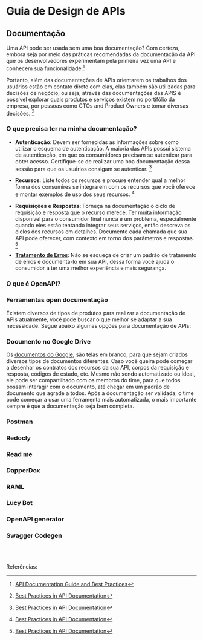 # Guia de Design de APIs

## Documentação

Uma API pode ser usada sem uma boa documentação? Com certeza, embora seja por meio das práticas recomendadas da documentação da API que os desenvolvedores experimentam pela primeira vez uma API e conhecem sua funcionalidade.[^1]

Portanto, além das documentações de APIs orientarem os trabalhos dos usuários estão em contato direto com elas, elas também são utilizadas para decisões de negócio, ou seja, através das documentações das APIS é possível explorar quais produtos e serviços existem no portifólio da empresa, por pessoas como CTOs and Product Owners e tomar diversas decisões. [^2]

### O que precisa ter na minha documentação?

- **Autenticação**: Devem ser fornecidas as informações sobre como utilizar o esquema de autenticação. A maioria das APIs possui sistema de autenticação, em que os consumidores precisam se autenticar para obter acesso. Certifique-se de realizar uma boa documentação dessa sessão para que os usuários consigam se autenticar. [^2]

- **Recursos**: Liste todos os recursos e procure entender qual a melhor forma dos consumires se integrarem com os recursos que você oferece e montar exemplos de uso dos seus recursos. [^2]

- **Requisições e Respostas**: Forneça na documentação o ciclo de requisição e resposta que o recurso merece. Ter muita informação disponível para o consumidor final nunca é um problema, especialmente quando eles estão tentando integrar seus serviços, então descreva os ciclos dos recursos em detalhes. Documente cada chamada que sua API pode oferecer, com contexto em torno dos parâmetros e respostas. [^2]

- **[Tratamento de Erros](error-handling.md)**: Não se esqueça de criar um padrão de tratamento de erros e documenta-lo em sua API, dessa forma você ajuda o consumidor a ter uma melhor experiência e mais segurança.


### O que é OpenAPI?




### Ferramentas open documentação

Existem diversos de tipos de produtos para realizar a documentação de APIs atualmente, você pode buscar o que melhor se adaptar a sua necessidade. Segue abaixo algumas opções para documentação de APIs:

### Documento no Google Drive

Os [documentos do Google](https://www.google.com/intl/pt-BR/docs/about/), são telas em branco, para que sejam criados diversos tipos de documentos diferentes. Caso você queira pode começar a desenhar os contratos dos recursos da sua API, corpos da requisição e resposta, códigos de estado, etc. Mesmo não sendo automatizado ou ideal, ele pode ser compartilhado com os membros do time, para que todos possam interagir com o documento,  até chegar em um padrão de documento que agrade a todos. Após a documentação ser validada, o time pode começar a usar uma ferramenta mais automatizada, o mais importante sempre é que a documentação seja bem completa.

### Postman


### Redocly


### Read me


### DapperDox


### RAML

### Lucy Bot

### OpenAPI generator

### Swagger Codegen


<br><br>


Referências:

[^1]: [API Documentation Guide and Best Practices](https://stoplight.io/api-documentation-guide)
[^2]: [Best Practices in API Documentation](https://swagger.io/blog/api-documentation/best-practices-in-api-documentation/)
